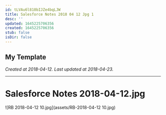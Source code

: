 ```yaml
---
id: tLVAu6l810bIJZe4bqLJW
title: Salesforce Notes 2018 04 12 Jpg 1
desc: ''
updated: 1645225706356
created: 1645225706356
stub: false
isDir: false
---
```

My Template
---

_Created at 2018-04-12._
_Last updated at 2018-04-23._




---

# Salesforce Notes 2018-04-12.jpg


![RB 2018-04-12 10.jpg](assets/RB-2018-04-12 10.jpg)

